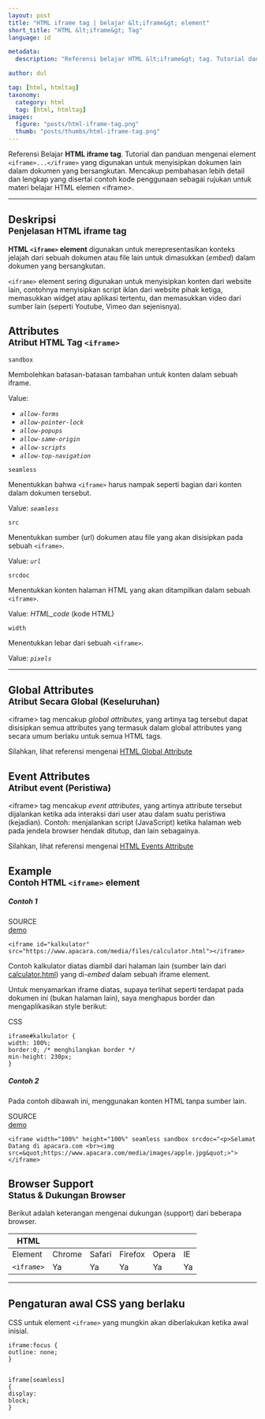 ```yaml
---
layout: post
title: "HTML iframe tag | belajar &lt;iframe&gt; element"
short_title: "HTML &lt;iframe&gt; Tag"
language: id

metadata:
  description: "Referensi belajar HTML &lt;iframe&gt; tag. Tutorial dan panduan mengenai element &lt;iframe&gt;&lt;/iframe&gt;, penjelasan dengan contoh kode penggunaan sebagai referensi belajar HTML &lt;iframe&gt;"

author: dul

tag: [html, htmltag]
taxonomy:
  category: html
  tag: [html, htmltag]
images:
  figure: "posts/html-iframe-tag.png"
  thumb: "posts/thumbs/html-iframe-tag.png"
---
```

<p class="text-muted">
    Referensi Belajar <strong>HTML iframe tag</strong>. Tutorial dan panduan mengenai element <code>&lt;iframe&gt;...&lt;/iframe&gt;</code> yang digunakan untuk menyisipkan dokumen lain dalam dokumen yang bersangkutan. Mencakup pembahasan lebih detail dan lengkap yang disertai contoh kode penggunaan sebagai rujukan untuk materi belajar HTML <span lang="id">elemen</span> &lt;iframe&gt;.
</p>
<hr class="uk-article-divider">

<h2 class="title-sub bd-danger bd-left bd-left-only">Deskripsi <br>
    <small>Penjelasan HTML <span class="html-tag">iframe</span> tag</small>
</h2>
<p>
  <strong>HTML <code>&lt;iframe&gt;</code> element</strong> digunakan untuk merepresentasikan konteks jelajah dari sebuah dokumen atau file lain untuk dimasukkan (<em>embed</em>) dalam dokumen yang bersangkutan.
</p>
<p><code>&lt;iframe&gt;</code> element sering digunakan untuk menyisipkan konten dari website lain, contohnya menyisipkan script iklan dari website pihak ketiga, memasukkan widget atau aplikasi tertentu, dan memasukkan video dari sumber lain (seperti Youtube, Vimeo dan sejenisnya).</p>

<!-- Attribute  -->
<section id="attribute">
  <h2 class="title-sub bd-danger bd-left bd-left-only">Attributes <br>
    <small>Atribut HTML Tag <code>&lt;iframe&gt;</code></small>
  </h2>
<div class="icard bg-gr3 bd-primary bd-top bd-top-only">
<div class="icard-heading clearfix co-wh bg-gr2">
   <div class="icard-bar"><div class="icard-bar-left pull-left"><span><code class="txt-lg">sandbox</code></span></div></div></div><div class="icard-body icode itheme">
        <p>Membolehkan batasan-batasan tambahan untuk konten dalam sebuah iframe.</p>
      <div class="icard-footer clearfix bg-gr2 icode itheme">
        <p>Value:</p>
        <ul>
          <li><code><i>allow-forms</i></code></li>
          <li><code><i>allow-pointer-lock</i></code></li>
          <li><code><i>allow-popups</i></code></li>
          <li><code><i>allow-same-origin</i></code></li>
          <li><code><i>allow-scripts</i></code></li>
          <li><code><i>allow-top-navigation</i></code></li>
        </ul>
      </div>
    </div>
    </div>
<div class="icard bg-gr3 bd-primary bd-top bd-top-only">
<div class="icard-heading clearfix co-wh bg-gr2">
   <div class="icard-bar"><div class="icard-bar-left pull-left"><span><code class="txt-lg">seamless</code></span></div></div></div><div class="icard-body icode itheme">
        <p>Menentukkan bahwa <code>&lt;iframe&gt;</code> harus nampak seperti bagian dari konten dalam dokumen tersebut.</p>
      <div class="icard-footer clearfix bg-gr2 icode itheme">
        <p>Value: <code><i>seamless</i></code></p>
      </div>
    </div>
    </div>
<div class="icard bg-gr3 bd-primary bd-top bd-top-only">
<div class="icard-heading clearfix co-wh bg-gr2">
   <div class="icard-bar"><div class="icard-bar-left pull-left"><span><code class="txt-lg">src</code></span></div></div></div><div class="icard-body icode itheme">
        <p>Menentukkan sumber (url) dokumen atau file yang akan disisipkan pada sebuah <code>&lt;iframe&gt;</code>.</p>
      <div class="icard-footer clearfix bg-gr2 icode itheme">
        <p>Value: <code><i>url</i></code></p>
      </div>
    </div>
    </div>
<div class="icard bg-gr3 bd-primary bd-top bd-top-only">
<div class="icard-heading clearfix co-wh bg-gr2">
   <div class="icard-bar"><div class="icard-bar-left pull-left"><span><code class="txt-lg">srcdoc</code></span></div></div></div><div class="icard-body icode itheme">
        <p>Menentukkan konten halaman HTML yang akan ditampilkan dalam sebuah <code>&lt;iframe&gt;</code>.</p>
      <div class="icard-footer clearfix bg-gr2 icode itheme">
        <p>Value: <i>HTML_code</i> (kode HTML)</p>
      </div>
    </div>
    </div>
<div class="icard bg-gr3 bd-primary bd-top bd-top-only">
<div class="icard-heading clearfix co-wh bg-gr2">
   <div class="icard-bar"><div class="icard-bar-left pull-left"><span><code class="txt-lg">width</code></span></div></div></div><div class="icard-body icode itheme">
        <p>Menentukkan lebar dari sebuah <code>&lt;iframe&gt;</code>.</p>
      <div class="icard-footer clearfix bg-gr2 icode itheme">
        <p>Value: <code><i>pixels</i></code></p>
      </div>
    </div>
  </div>
</section>

<hr class="uk-article-divider">
<!-- Global Attributes -->
<section id="global-attribute">
  <h2 class="title-sub bd-danger bd-left bd-left-only">Global Attributes <br>
    <small>Atribut Secara Global (Keseluruhan)</small>
  </h2>
    <div class="">
        <p>&lt;iframe&gt; tag mencakup <em>global attributes</em>, yang artinya tag tersebut dapat disisipkan semua attributes yang termasuk dalam global attributes yang secara umum berlaku untuk semua HTML tags.</p>
        <div class="footer-callout info">
          <p>Silahkan, lihat referensi mengenai <a href="https://www.apacara.com/tutorial/html/html-global-attribute.html">HTML Global Attribute</a></p>
        </div>
    </div>
</section>

<!-- Event Attributes -->
<section>
  <h2 class="title-sub bd-danger bd-left bd-left-only">Event Attributes <br>
    <small>Atribut event  (Peristiwa)</small>
  </h2>
    <div class="dul-callout dul-callout-warning">
        <p>&lt;iframe&gt; tag mencakup <em>event attributes</em>, yang artinya attribute tersebut dijalankan ketika ada interaksi dari user atau dalam suatu peristiwa (kejadian). Contoh: menjalankan script (JavaScript) ketika halaman web pada jendela browser hendak ditutup, dan lain sebagainya.</p>
        <div class="footer-callout warning">
          <p>Silahkan, lihat referensi mengenai <a href="https://www.apacara.com/tutorial/html/html-event-attribute.html">HTML Events Attribute</a></p>
        </div>
    </div>
</section>

<!-- Example -->
<section id="example">
  <h2 class="title-sub bd-danger bd-left bd-left-only">Example<br>
    <small>Contoh HTML <code>&lt;iframe&gt;</code> element</small>
  </h2>
  <h5>Contoh 1</h5>

<div class="icard">
  <div class="icard-heading clearfix co-wh bg-pi2">
    <div class="icard-bar">
      <div class="icard-bar-left pull-left">
        <i class="fa fa-html5" aria-hidden="true"></i>
        <span>SOURCE</span>
      </div>
      <div class="icard-bar-right pull-right">
        <a href="https://www.apacara.com/example/html/tag/iframe.html" target="_blank"><span>demo</span><i class="fa fa-external-link" role="button"></i></a>
      </div>
    </div>
  </div>
  <div class="icard-body icode itheme bg-gr3">
<pre class="prettyprint highlight max-height language-markup"><code data-language="html" class="inline  language-markup"><span class="token tag"><span class="token tag"><span class="token punctuation">&lt;</span>iframe</span> <span class="token attr-name">id</span><span class="token attr-value"><span class="token punctuation">=</span><span class="token punctuation">"</span>kalkulator<span class="token punctuation">"</span></span> <span class="token attr-name">src</span><span class="token attr-value"><span class="token punctuation">=</span><span class="token punctuation">"</span>https://www.apacara.com/media/files/calculator.html<span class="token punctuation">"</span></span><span class="token punctuation">&gt;</span></span><span class="token tag"><span class="token tag"><span class="token punctuation">&lt;/</span>iframe</span><span class="token punctuation">&gt;</span></span></code>
</pre>
  </div>
</div>
<p>Contoh kalkulator diatas diambil dari halaman lain (sumber lain dari <a href="https://www.apacara.com/media/files/calculator.html">calculator.html</a>) yang di-<em>embed</em> dalam sebuah iframe element.</p>
<p>Untuk menyamarkan iframe diatas, supaya terlihat seperti terdapat pada dokumen ini (bukan halaman lain), saya menghapus border dan mengaplikasikan style berikut:</p>
<div class="icard">
  <div class="icard-heading clearfix co-wh bg-tw">
    <div class="icard-bar">
      <div class="icard-bar-left pull-left">
        <i class="fa fa-css" aria-hidden="true"></i>
        <span>CSS</span>
      </div>
    </div>
  </div>
  <div class="icard-body icode itheme">
<pre class="prettyprint highlight max-height language-css"><code data-language="css" class=" language-css"><span class="token selector">iframe#kalkulator</span> <span class="token punctuation">{</span>
<span class="token property">width</span><span class="token punctuation">:</span> 100%<span class="token punctuation">;</span>
<span class="token property">border</span><span class="token punctuation">:</span>0<span class="token punctuation">;</span> <span class="token comment" >/* menghilangkan border */</span>
<span class="token property">min-height</span><span class="token punctuation">:</span> 230px<span class="token punctuation">;</span>
<span class="token punctuation">}</span></code>
</pre>
  </div>
</div>
  <h5>Contoh 2</h5>
  <p>Pada contoh dibawah ini, menggunakan konten HTML tanpa sumber lain.</p>
<div class="icard">
  <div class="icard-heading clearfix co-wh bg-pi2">
    <div class="icard-bar">
      <div class="icard-bar-left pull-left">
        <i class="fa fa-html5" aria-hidden="true"></i>
        <span>SOURCE</span>
      </div>
      <div class="icard-bar-right pull-right">
        <a href="https://www.apacara.com/example/html/tag/iframe2.html" target="_blank"><span>demo</span><i class="fa fa-external-link" role="button"></i></a>
      </div>
    </div>
  </div>
  <div class="icard-body icode itheme bg-gr3">
<pre class="prettyprint highlight max-height language-markup"><code data-language="html" class="inline  language-markup"><span class="token tag"><span class="token tag"><span class="token punctuation">&lt;</span>iframe</span> <span class="token attr-name">width</span><span class="token attr-value"><span class="token punctuation">=</span><span class="token punctuation">"</span>100%<span class="token punctuation">"</span></span> <span class="token attr-name">height</span><span class="token attr-value"><span class="token punctuation">=</span><span class="token punctuation">"</span>100%<span class="token punctuation">"</span></span> <span class="token attr-name">seamless</span> <span class="token attr-name">sandbox</span> <span class="token attr-name">srcdoc</span><span class="token attr-value"><span class="token punctuation">=</span><span class="token punctuation">"</span>&lt;p<span class="token punctuation">&gt;</span>Selamat Datang di apacara.com &lt;br<span class="token punctuation">&gt;</span>&lt;img src<span class="token punctuation">=</span><span class="token entity" title="&quot;">&amp;quot;</span>https://www.apacara.com/media/images/apple.jpg<span class="token entity" title="&quot;">&amp;quot;</span><span class="token punctuation">&gt;</span><span class="token punctuation">"</span></span><span class="token punctuation">&gt;</span></span><span class="token tag"><span class="token tag"><span class="token punctuation">&lt;/</span>iframe</span><span class="token punctuation">&gt;</span></span></code>
</pre>
  </div>
</div>
</section>
<!-- Article Aside -->

<!-- Browser Support -->
<aside id="browser">
<h2 class="title-sub bd-danger bd-left bd-left-only">Browser Support <br>
  <small>Status &amp; Dukungan Browser </small>
</h2>
<p>Berikut adalah keterangan mengenai dukungan (support) dari beberapa browser.</p>
<div class="table-responsive uk-overflow-container">
  <table class="table uk-table uk-text-nowrap full-width">
        <thead>
          <tr>
            <th>HTML</th>
            <th title="Chrome"><i class="fa fa-chrome fa fa-lg"></i></th>
            <th title="Safari"><i class="fa fa-safari fa fa-lg"></i></th>
            <th title="Firefox"><i class="fa fa-firefox fa fa-lg"></i></th>
            <th title="Opera"><i class="fa fa-opera fa fa-lg"></i></th>
            <th title="Internet Explorer"><i class="fa fa-internet-explorer fa fa-lg"></i></th>
          </tr>
        </thead>
        <tbody>
          <tr>
            <td>Element</td>
            <td>Chrome</td>
            <td>Safari</td>
            <td>Firefox</td>
            <td>Opera</td>
            <td>IE</td>
          </tr>
          <tr>
            <td><code>&lt;iframe&gt;</code></td>
            <td class="success">Ya</td>
            <td class="success">Ya</td>
            <td class="success">Ya</td>
            <td class="success">Ya</td>
            <td class="success">Ya</td>
          </tr>
        </tbody>
  </table>
</div>

<hr class="uk-article-divider">
<!-- Default CSS -->
<div class="dul-block">
  <h2 class="title-sub bd-danger bd-left bd-left-only">Pengaturan awal CSS yang berlaku&nbsp;</h2>
  <p>CSS untuk element <code>&lt;iframe&gt;</code> yang mungkin akan diberlakukan ketika awal inisial.</p>
  <div class="icode itheme css">
<pre class="prettyprint highlight language-css"><code class="prettyprint inline language-css"><span class="token selector">iframe:focus</span> <span class="token punctuation">{</span>
<span class="token property">outline</span><span class="token punctuation">:</span> none<span class="token punctuation">;</span>
<span class="token punctuation">}</span>

<span class="token selector">iframe[seamless]</span> <span class="token punctuation">{</span>
<span class="token property">display</span><span class="token punctuation">:</span> block<span class="token punctuation">;</span>
<span class="token punctuation">}</span></code></pre>
</div>
</div>

</aside>